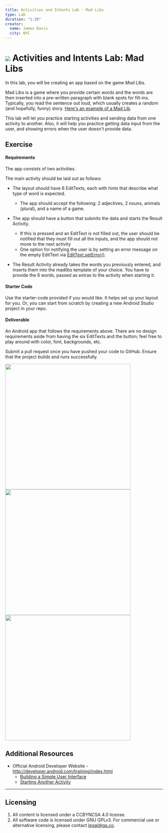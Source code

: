 ```yaml
---
title: Activities and Intents Lab - Mad Libs
type: Lab
duration: "1:30"
creator:
  name: James Davis
  city: NYC
---
```


# ![](https://ga-dash.s3.amazonaws.com/production/assets/logo-9f88ae6c9c3871690e33280fcf557f33.png) Activities and Intents Lab: Mad Libs

In this lab, you will be creating an app based on the game *Mad Libs*.

Mad Libs is a game where you provide certain words and the words are then inserted into a pre-written paragraph with blank spots for fill-ins. Typically, you read the sentence out loud, which usually creates a random (and hopefully, funny) story. [Here's an example of a Mad Lib](http://www.classroomjr.com/wp-content/uploads/2010/05/funny-mad-libs.gif).

This lab will let you practice starting activities and sending data from one activity to another. Also, it will help you practice getting data input from the user, and showing errors when the user doesn't provide data.

## Exercise

#### Requirements

The app consists of two activities.

The main activity should be laid out as follows:

* The layout should have 6 EditTexts, each with hints that describe what type of word is expected.
	* The app should accept the following: 2 adjectives, 2 nouns, animals (plural), and a name of a game.


* The app should have a button that submits the data and starts the Result Activity.

	* If this is pressed and an EditText is not filled out, the user should be notified that they must fill out all the inputs, and the app should not move to the next activity
	* One option for notifying the user is by setting an error message on the empty EditText via [EditText.setError()](http://developer.android.com/reference/android/widget/TextView.html#setError(java.lang.CharSequence)).


* The Result Activity already takes the words you previously entered, and inserts them into the madlibs template of your choice. You have to provide the 6 words, passed as extras to the activity when starting it.

#### Starter Code

Use the starter-code provided if you would like. It helps set up your layout for you. Or, you can start from scratch by creating a new Android Studio project in your repo.

#### Deliverable

An Android app that follows the requirements above. There are no design requirements aside from having the six EditTexts and the button; feel free to play around with color, font, backgrounds, etc.

Submit a pull request once you have pushed your code to GitHub. Ensure that the project builds and runs successfully.

<img src="screenshots/main_screen.png" height="400px" /> <img src="screenshots/main_screen_with_errors.png" height="400px" /> <img src="screenshots/result_screen.png" height="400px" />


## Additional Resources

* Official Android Developer Website - http://developer.android.com/training/index.html
	* [Building a Simple User Interface](http://developer.android.com/training/basics/firstapp/building-ui.html)
	* [Starting Another Activity](http://developer.android.com/training/basics/firstapp/starting-activity.html)

---

## Licensing
1. All content is licensed under a CC­BY­NC­SA 4.0 license.
2. All software code is licensed under GNU GPLv3. For commercial use or alternative licensing, please contact [legal@ga.co](mailto:legal@ga.co).
